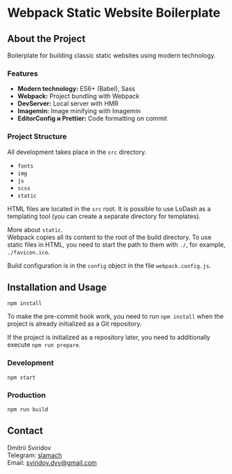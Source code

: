 # Webpack Static Website Boilerplate

## About the Project

Boilerplate for building classic static websites using modern technology.

### Features
- **Modern technology:** ES6+ (Babel), Sass
- **Webpack:** Project bundling with Webpack
- **DevServer:** Local server with HMR
- **Imagemin:** Image minifying with Imagemin
- **EditorConfig и Prettier:** Code formatting on commit

### Project Structure
All development takes place in the `src` directory.
- `fonts`
- `img`
- `js`
- `scss`
- `static`

HTML files are located in the `src` root. It is possible to use LoDash as a templating tool (you can create a separate directory for templates).

More about `static`.  
Webpack copies all its content to the root of the build directory. To use static files in HTML, you need to start the path to them with `./`, for example, `./favicon.ico`.

Build configuration is in the `config` object in the file `webpack.config.js`.

## Installation and Usage
```
npm install
```

To make the pre-commit hook work, you need to run `npm install` when the project is already initialized as a Git repository.

If the project is initialized as a repository later, you need to additionally execute `npm run prepare`.

### Development
```
npm start
```

### Production
```
npm run build
```

## Contact
Dmitrii Sviridov  
Telegram: [slamach](https://t.me/slamach)  
Email: sviridov.dvv@gmail.com
